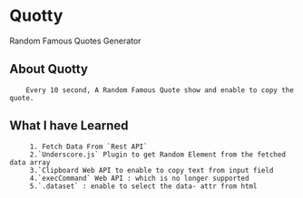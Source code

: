 # Quotty
Random Famous Quotes Generator

## About Quotty
        Every 10 second, A Random Famous Quote show and enable to copy the quote.
        
## What I have Learned
         1. Fetch Data From `Rest API`
         2.`Underscore.js` Plugin to get Random Element from the fetched data array
         3.`Clipboard Web API to enable to copy text from input field
         4.`execCommand` Web API : which is no longer supported
         5.`.dataset` : enable to select the data- attr from html
      
